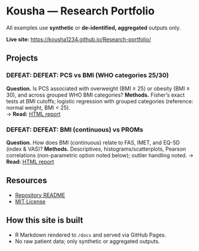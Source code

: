 # Kousha — Research Portfolio
All examples use **synthetic** or **de-identified, aggregated** outputs only.

**Live site:** https://kousha1234.github.io/Research-portfolio/

## Projects
### DEFEAT: DEFEAT: PCS vs BMI (WHO categories 25/30)
**Question.** Is PCS associated with overweight (BMI ≥ 25) or obesity (BMI ≥ 30), and across grouped WHO BMI categories?
**Methods.** Fisher’s exact tests at BMI cutoffs; logistic regression with grouped categories (reference: normal weight, BMI < 25).  
→ **Read:** [HTML report](DEFEAT-BMI-categorised/index.html)

### DEFEAT: DEFEAT: BMI (continuous) vs PROMs
**Question.** How does BMI (continuous) relate to FAS, IMET, and EQ-5D (index & VAS)?
**Methods.** Descriptives, histograms/scatterplots, Pearson correlations (non-parametric option noted below); outlier handling noted.
→ **Read:** [HTML report](DEFEAT-BMI-continuous/index.html)

## Resources
- [Repository README](https://github.com/kousha1234/Research-portfolio#readme)
- [MIT License](https://github.com/kousha1234/Research-portfolio/blob/main/LICENSE)

## How this site is built
- R Markdown rendered to `/docs` and served via GitHub Pages.
- No raw patient data; only synthetic or aggregated outputs.
